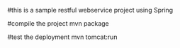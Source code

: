 #this is a sample restful webservice project using Spring

#compile the project
mvn package

#test the deployment
mvn tomcat:run